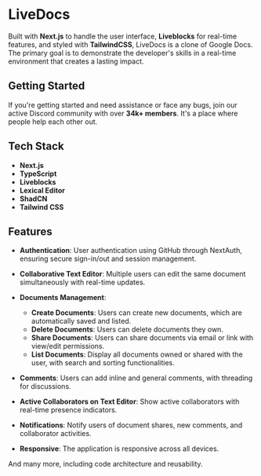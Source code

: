 # LiveDocs

Built with **Next.js** to handle the user interface, **Liveblocks** for real-time features, and styled with **TailwindCSS**, LiveDocs is a clone of Google Docs. The primary goal is to demonstrate the developer's skills in a real-time environment that creates a lasting impact.

## Getting Started

If you're getting started and need assistance or face any bugs, join our active Discord community with over **34k+ members**. It's a place where people help each other out.

## Tech Stack

- **Next.js**
- **TypeScript**
- **Liveblocks**
- **Lexical Editor**
- **ShadCN**
- **Tailwind CSS**

## Features

- **Authentication**: User authentication using GitHub through NextAuth, ensuring secure sign-in/out and session management.

- **Collaborative Text Editor**: Multiple users can edit the same document simultaneously with real-time updates.

- **Documents Management**:
  - **Create Documents**: Users can create new documents, which are automatically saved and listed.
  - **Delete Documents**: Users can delete documents they own.
  - **Share Documents**: Users can share documents via email or link with view/edit permissions.
  - **List Documents**: Display all documents owned or shared with the user, with search and sorting functionalities.

- **Comments**: Users can add inline and general comments, with threading for discussions.

- **Active Collaborators on Text Editor**: Show active collaborators with real-time presence indicators.

- **Notifications**: Notify users of document shares, new comments, and collaborator activities.

- **Responsive**: The application is responsive across all devices.

And many more, including code architecture and reusability.
